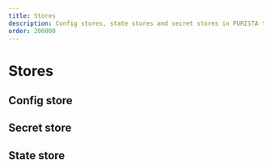 ```yaml
---
title: Stores
description: Config stores, state stores and secret stores in PURISTA typescript framwork
order: 206000
---
```


# Stores

## Config store

## Secret store

## State store
